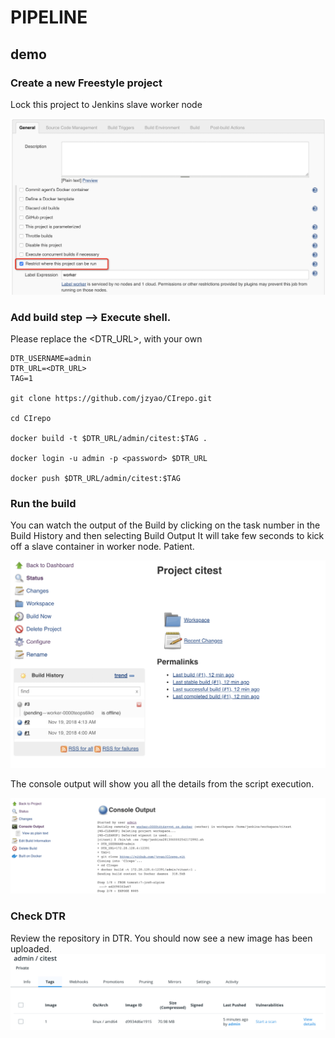 # PIPELINE

## demo 

### Create a new Freestyle project

Lock this project to Jenkins slave worker node

![free](/jenkins/images/free.jpg?raw=true "lock")


### Add build step --> Execute shell. 

Please replace the <DTR_URL>, <password> with your own


```
DTR_USERNAME=admin
DTR_URL=<DTR_URL>
TAG=1

git clone https://github.com/jzyao/CIrepo.git

cd CIrepo

docker build -t $DTR_URL/admin/citest:$TAG .

docker login -u admin -p <password> $DTR_URL

docker push $DTR_URL/admin/citest:$TAG
```

### Run the build

You can watch the output of the Build by clicking on the task number in the Build History and then selecting Build Output 
It will take few seconds to kick off a slave container in worker node. Patient.

![time](/jenkins/images/time.jpg?raw=true "time")


The console output will show you all the details from the script execution. 

![consoleout](/jenkins/images/consoleout.jpg?raw=true "consoleout")


### Check DTR
Review the repository in DTR. You should now see a new image has been uploaded. 
![dtrresult](/jenkins/images/dtrresult.jpg?raw=true "dtrresult")

